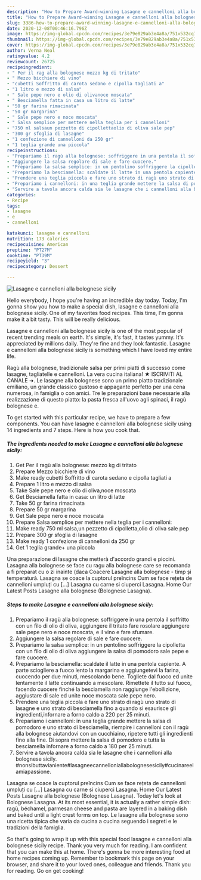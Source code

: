 ```yaml
---
description: "How to Prepare Award-winning Lasagne e cannelloni alla bolognese sicily"
title: "How to Prepare Award-winning Lasagne e cannelloni alla bolognese sicily"
slug: 3386-how-to-prepare-award-winning-lasagne-e-cannelloni-alla-bolognese-sicily
date: 2020-12-08T00:46:16.796Z
image: https://img-global.cpcdn.com/recipes/3e79e829ab3e4a8a/751x532cq70/lasagne-e-cannelloni-alla-bolognese-sicily-recipe-main-photo.jpg
thumbnail: https://img-global.cpcdn.com/recipes/3e79e829ab3e4a8a/751x532cq70/lasagne-e-cannelloni-alla-bolognese-sicily-recipe-main-photo.jpg
cover: https://img-global.cpcdn.com/recipes/3e79e829ab3e4a8a/751x532cq70/lasagne-e-cannelloni-alla-bolognese-sicily-recipe-main-photo.jpg
author: Verna Neal
ratingvalue: 4.2
reviewcount: 26725
recipeingredient:
- " Per il rag alla bolognese mezzo kg di tritato"
- " Mezzo bicchiere di vino"
- "cubetti Soffritto di carota sedano e cipolla tagliati a"
- "1 litro e mezzo di salsa"
- " Sale pepe nero e olio di olivanoce moscata"
- " Besciamella fatta in casa un litro di latte"
- "50 gr farina rimacinata"
- "50 gr margarina"
- " Sale pepe nero e noce moscata"
- " Salsa semplice per mettere nella teglia per i cannelloni"
- "750 ml salsaun pezzetto di cipollettaolio di oliva sale pep"
- "300 gr sfoglia di lasagne"
- "1 confezione di cannelloni da 250 gr"
- "1 teglia grande una piccola"
recipeinstructions:
- "Prepariamo il ragù alla bolognese: soffriggere in una pentola il soffritto con un filo di olio di oliva, aggiungere il tritato fare rosolare aggiungere sale pepe nero e noce moscata, e il vino e fare sfumare."
- "Aggiungere la salsa regolare di sale e fare cuocere."
- "Prepariamo la salsa semplice: in un pentolino soffriggere la cipolletta con un filo di olio di oliva aggiungere la salsa di pomodoro sale pepe e fare cuocere."
- "Prepariamo la besciamella: scaldate il latte in una pentola capiente. A parte sciogliere a fuoco lento la margarina e aggiungetevi la farina, cuocendo per due minuti, mescolando bene. Togliete dal fuoco ed unite lentamente il latte continuando a mescolare. Rimettete il tutto sul fuoco, facendo cuocere finché la besciamella non raggiunge l&#39;ebollizione, aggiustare di sale ed unite noce moscata sale pepe nero."
- "Prendere una teglia piccola e fare uno strato di ragù uno strato di lasagne e uno strato di besciamella fino a quando si esaurisce gli ingredienti,infornare a forno caldo a 220 per 25 minuti."
- "Prepariamo i cannelloni: in una teglia grande mettere la salsa di pomodoro e uno strato di besciamella, riempire i cannelloni con il ragù alla bolognese aiutandovi con un cucchiaino, ripetere tutti gli ingredienti fino alla fine. Di sopra mettere la salsa di pomodoro e tutta la besciamella infornare a forno caldo a 180 per 25 minuti."
- "Servire a tavola ancora calda sia le lasagne che i cannelloni alla bolognese sicily. #nonsibuttavianiente#lasagneecannelloniallabolognesesicily#cucinareelamiapassione."
categories:
- Recipe
tags:
- lasagne
- e
- cannelloni

katakunci: lasagne e cannelloni 
nutrition: 173 calories
recipecuisine: American
preptime: "PT27M"
cooktime: "PT39M"
recipeyield: "3"
recipecategory: Dessert

---
```



![Lasagne e cannelloni alla bolognese sicily](https://img-global.cpcdn.com/recipes/3e79e829ab3e4a8a/751x532cq70/lasagne-e-cannelloni-alla-bolognese-sicily-recipe-main-photo.jpg)

Hello everybody, I hope you're having an incredible day today. Today, I'm gonna show you how to make a special dish, lasagne e cannelloni alla bolognese sicily. One of my favorites food recipes. This time, I'm gonna make it a bit tasty. This will be really delicious.

Lasagne e cannelloni alla bolognese sicily is one of the most popular of recent trending meals on earth. It's simple, it's fast, it tastes yummy. It's appreciated by millions daily. They're fine and they look fantastic. Lasagne e cannelloni alla bolognese sicily is something which I have loved my entire life.

Ragù alla bolognese, tradizionale salsa per primi piatti di successo come lasagne, tagliatelle e cannelloni. La vera cucina italiana! ★ ISCRIVITI AL CANALE ➜. Le lasagne alla bolognese sono un primo piatto tradizionale emiliano, un grande classico gustoso e appagante perfetto per una cena numerosa, in famiglia o con amici. Tre le preparazioni base necessarie alla realizzazione di questo piatto: la pasta fresca all&#39;uovo agli spinaci, il ragù bolognese e.


To get started with this particular recipe, we have to prepare a few components. You can have lasagne e cannelloni alla bolognese sicily using 14 ingredients and 7 steps. Here is how you cook that.

<!--inarticleads1-->

##### The ingredients needed to make Lasagne e cannelloni alla bolognese sicily:

1. Get  Per il ragù alla bolognese: mezzo kg di tritato
1. Prepare  Mezzo bicchiere di vino
1. Make ready cubetti Soffritto di carota sedano e cipolla tagliati a
1. Prepare 1 litro e mezzo di salsa
1. Take  Sale pepe nero e olio di oliva,noce moscata
1. Get  Besciamella fatta in casa: un litro di latte
1. Take 50 gr farina rimacinata
1. Prepare 50 gr margarina
1. Get  Sale pepe nero e noce moscata
1. Prepare  Salsa semplice per mettere nella teglia per i cannelloni:
1. Make ready 750 ml salsa,un pezzetto di cipolletta,olio di oliva sale pep
1. Prepare 300 gr sfoglia di lasagne
1. Make ready 1 confezione di cannelloni da 250 gr
1. Get 1 teglia grande+ una piccola


Una preparazione di lasagne che metterà d&#39;accordo grandi e piccini. Lasagna alla bolognese se face cu ragu alla bolognese care se recomanda a fi preparat cu o zi inainte (daca Coacere Lasagne alla bolognese - timp și temperatură. Lasagna se coace la cuptorul preîncins Cum se face rețeta de cannelloni umpluți cu […] Lasagna cu carne si ciuperci Lasagna. Home Our Latest Posts Lasagne alla bolognese (Bolognese Lasagna). 

<!--inarticleads2-->

##### Steps to make Lasagne e cannelloni alla bolognese sicily:

1. Prepariamo il ragù alla bolognese: soffriggere in una pentola il soffritto con un filo di olio di oliva, aggiungere il tritato fare rosolare aggiungere sale pepe nero e noce moscata, e il vino e fare sfumare.
1. Aggiungere la salsa regolare di sale e fare cuocere.
1. Prepariamo la salsa semplice: in un pentolino soffriggere la cipolletta con un filo di olio di oliva aggiungere la salsa di pomodoro sale pepe e fare cuocere.
1. Prepariamo la besciamella: scaldate il latte in una pentola capiente. A parte sciogliere a fuoco lento la margarina e aggiungetevi la farina, cuocendo per due minuti, mescolando bene. Togliete dal fuoco ed unite lentamente il latte continuando a mescolare. Rimettete il tutto sul fuoco, facendo cuocere finché la besciamella non raggiunge l&#39;ebollizione, aggiustare di sale ed unite noce moscata sale pepe nero.
1. Prendere una teglia piccola e fare uno strato di ragù uno strato di lasagne e uno strato di besciamella fino a quando si esaurisce gli ingredienti,infornare a forno caldo a 220 per 25 minuti.
1. Prepariamo i cannelloni: in una teglia grande mettere la salsa di pomodoro e uno strato di besciamella, riempire i cannelloni con il ragù alla bolognese aiutandovi con un cucchiaino, ripetere tutti gli ingredienti fino alla fine. Di sopra mettere la salsa di pomodoro e tutta la besciamella infornare a forno caldo a 180 per 25 minuti.
1. Servire a tavola ancora calda sia le lasagne che i cannelloni alla bolognese sicily. #nonsibuttavianiente#lasagneecannelloniallabolognesesicily#cucinareelamiapassione.


Lasagna se coace la cuptorul preîncins Cum se face rețeta de cannelloni umpluți cu […] Lasagna cu carne si ciuperci Lasagna. Home Our Latest Posts Lasagne alla bolognese (Bolognese Lasagna). Today let&#39;s look at Bolognese Lasagna. At its most essential, it is actually a rather simple dish: ragù, béchamel, parmesan cheese and pasta are layered in a baking dish and baked until a light crust forms on top. Le lasagne alla bolognese sono una ricetta tipica che varia da cucina a cucina seguendo i segreti e le tradizioni della famiglia. 

So that's going to wrap it up with this special food lasagne e cannelloni alla bolognese sicily recipe. Thank you very much for reading. I am confident that you can make this at home. There's gonna be more interesting food at home recipes coming up. Remember to bookmark this page on your browser, and share it to your loved ones, colleague and friends. Thank you for reading. Go on get cooking!

